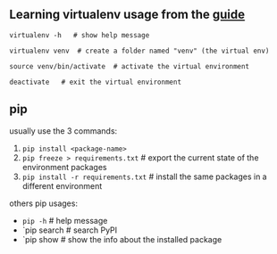 ## Learning **virtualenv** usage from the [guide](http://docs.python-guide.org/en/latest/dev/virtualenvs/)

```
virtualenv -h   # show help message

virtualenv venv  # create a folder named "venv" (the virtual env)

source venv/bin/activate  # activate the virtual environment

deactivate   # exit the virtual environment
```


## pip

usually use the 3 commands:

1. `pip install <package-name>`
2. `pip freeze > requirements.txt`    # export the current state of the environment packages
3. `pip install -r requirements.txt`   # install the same packages in a different environment

others pip usages:

* `pip -h`   # help message
* `pip search <package-name>  # search PyPI
* `pip show <package-name>  # show the info about the installed package
